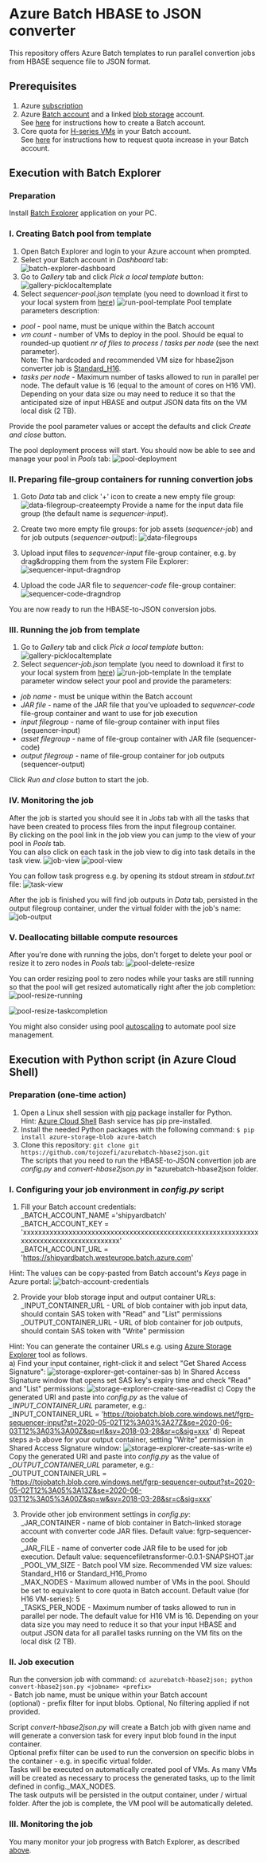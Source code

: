 # Azure Batch HBASE to JSON converter
This repository offers Azure Batch templates to run parallel convertion jobs from HBASE sequence file to JSON format. 

## Prerequisites
1. Azure [subscription](https://azure.microsoft.com/en-us/) 
2. Azure [Batch account](https://azure.microsoft.com/en-us/services/batch/) and a linked [blob storage](https://azure.microsoft.com/en-us/services/storage/blobs/) account.  
 See [here](https://docs.microsoft.com/en-us/azure/batch/batch-account-create-portal) for instructions how to create a Batch account.
3. Core quota for [H-series VMs](https://docs.microsoft.com/en-us/azure/virtual-machines/h-series) in your Batch account.  
 See [here](https://docs.microsoft.com/en-us/azure/batch/batch-quota-limit#increase-a-quota) for instructions how to request quota increase in your Batch account.  

## Execution with Batch Explorer

### Preparation
Install [Batch Explorer](https://azure.github.io/BatchExplorer/) application on your PC.

### I. Creating Batch pool from template
1. Open Batch Explorer and login to your Azure account when prompted.
2. Select your Batch account in *Dashboard* tab:
![batch-explorer-dashboard](screenshots/batch-explorer-dashboard.png)
3. Go to *Gallery* tab and click *Pick a local template* button:
![gallery-picklocaltemplate](screenshots/gallery-picklocaltemplate.png)
4. Select *sequencer-pool.json* template (you need to download it first to your local system from [here](https://github.com/tojozefi/azurebatch-hbase2json/raw/master/sequencer-pool.json))
![run-pool-template](screenshots/run-pool-template.png)
Pool template parameters description:
 - *pool* - pool name, must be unique within the Batch account
 - *vm count* - number of VMs to deploy in the pool. Should be equal to rounded-up quotient *nr of files to process* / *tasks per node* (see the next parameter).  
 Note: The hardcoded and recommended VM size for hbase2json converter job is [Standard_H16](https://docs.microsoft.com/en-us/azure/virtual-machines/h-series).
 - *tasks per node* - Maximum number of tasks allowed to run in parallel per node. The default value is 16 (equal to the amount of cores on H16 VM). Depending on your data size ou may need to reduce it so that the anticipated size of input HBASE and output JSON data fits on the VM local disk (2 TB).
 
Provide the pool parameter values or accept the defaults and click *Create and close* button.

The pool deployment process will start. You should now be able to see and manage your pool in *Pools* tab: 
![pool-deployment](screenshots/pool-deployment.png)

### II. Preparing file-group containers for running convertion jobs
1. Goto *Data* tab and click '+' icon to create a new empty file group:
![data-filegroup-createempty](screenshots/data-filegroup-createempty.png)
Provide a name for the input data file group (the default name is *sequencer-input*).

2. Create two more empty file groups: for job assets (*sequencer-job*) and for job outputs (*sequencer-output*):
![data-filegroups](screenshots/data-filegroups.png)

3. Upload input files to *sequencer-input* file-group container, e.g. by drag&dropping them from the system File Explorer:
![sequencer-input-dragndrop](screenshots/sequencer-input-dragndrop.png)
 
4. Upload the code JAR file to *sequencer-code* file-group container:
![sequencer-code-dragndrop](screenshots/sequencer-code-dragndrop.png)

You are now ready to run the HBASE-to-JSON conversion jobs. 

### III. Running the job from template  
1. Go to *Gallery* tab and click *Pick a local template* button:
![gallery-picklocaltemplate](screenshots/gallery-picklocaltemplate.png)
4. Select *sequencer-job.json* template (you need to download it first to your local system from [here](https://github.com/tojozefi/azurebatch-hbase2json/raw/master/sequencer-job.json))
![run-job-template](screenshots/run-job-template.png)
In the template parameter window select your pool and provide the parameters:
 - *job name* - must be unique within the Batch account
 - *JAR file* - name of the JAR file that you've uploaded to *sequencer-code* file-group container and want to use for job execution
 - *input filegroup* - name of file-group container with input files (sequencer-input)  
 - *asset filegroup* - name of file-group container with JAR file (sequencer-code)
 - *output filegroup* - name of file-group container for job outputs (sequencer-output)

 Click *Run and close* button to start the job.

### IV. Monitoring the job
After the job is started you should see it in *Jobs* tab with all the tasks that have been created to process files from the input filegroup container.  
By clicking on the pool link in the job view you can jump to the view of your pool in *Pools* tab.  
You can also click on each task in the job view to dig into task details in the task view.
![job-view](screenshots/job-view.png)
![pool-view](screenshots/pool-view.png)
 
You can follow task progress e.g. by opening its stdout stream in *stdout.txt* file:
![task-view](screenshots/task-view.png)

After the job is finished you will find job outputs in *Data* tab, persisted in the output filegroup container, under the virtual folder with the job's name:
![job-output](screenshots/job-output.png)

### V. Deallocating billable compute resources
After you're done with running the jobs, don't forget to delete your pool or resize it to zero nodes in *Pools* tab:
![pool-delete-resize](screenshots/pool-delete-resize.png)

You can order resizing pool to zero nodes while your tasks are still running so that the pool will get resized automatically right after the job completion:
![pool-resize-running](screenshots/pool-resize-running.png)

![pool-resize-taskcompletion](screenshots/pool-resize-taskcompletion.png)

You might also consider using pool [autoscaling](https://docs.microsoft.com/en-us/azure/batch/batch-automatic-scaling) to automate pool size management.


## Execution with Python script (in Azure Cloud Shell)

### Preparation (one-time action) 
1. Open a Linux shell session with [pip](https://pypi.org/project/pip/) package installer for Python.  
 Hint: [Azure Cloud Shell](https://shell.azure.com) Bash service has pip pre-installed. 
2. Install the needed Python packages with the following command:  `$ pip install azure-storage-blob azure-batch`
3. Clone this repository: `git clone git https://github.com/tojozefi/azurebatch-hbase2json.git`  
 The scripts that you need to run the HBASE-to-JSON convertion job are *config.py* and *convert-hbase2json.py* in *azurebatch-hbase2json folder. 

### I. Configuring your job environment in *config.py* script
1. Fill your Batch account credentials:  
 _BATCH_ACCOUNT_NAME ='shipyardbatch'  
 _BATCH_ACCOUNT_KEY = 'xxxxxxxxxxxxxxxxxxxxxxxxxxxxxxxxxxxxxxxxxxxxxxxxxxxxxxxxxxxxxxxxxxxxxxxxxxxxxxxxxxxxxxxx'  
 _BATCH_ACCOUNT_URL = 'https://shipyardbatch.westeurope.batch.azure.com'
 
 Hint: The values can be copy-pasted from Batch account's *Keys* page in Azure portal:
 ![batch-account-credentials](screenshots/batch-account-credentials.png)

2. Provide your blob storage input and output container URLs:  
 _INPUT_CONTAINER_URL - URL of blob container with job input data, should contain SAS token with "Read" and "List" permissions
 _OUTPUT_CONTAINER_URL - URL of blob container for job outputs, should contain SAS token with "Write" permission
  
 Hint: You can generate the container URLs e.g. using [Azure Storage Explorer](https://azure.microsoft.com/en-us/features/storage-explorer/) tool as follows.  
 a) Find your input container, right-click it and select "Get Shared Access Signature":
 ![storage-explorer-get-container-sas](screenshots/storage-explorer-get-container-sas.png)
 b) In Shared Access Signature window that opens set SAS key's expiry time and check "Read" and "List" permissions:
 ![storage-explorer-create-sas-readlist](screenshots/storage-explorer-create-sas-readlist.png)
 c) Copy the generated URI and paste into *config.py* as the value of *_INPUT_CONTAINER_URL* parameter, e.g.:  
 _INPUT_CONTAINER_URL = 'https://tojobatch.blob.core.windows.net/fgrp-sequencer-input?st=2020-05-02T12%3A03%3A27Z&se=2020-06-03T12%3A03%3A00Z&sp=rl&sv=2018-03-28&sr=c&sig=xxx' 
 d) Repeat steps a-b above for your output container, setting "Write" permission in Shared Access Signature window:
 ![storage-explorer-create-sas-write](screenshots/storage-explorer-create-sas-write.png)
 e) Copy the generated URI and paste into *config.py* as the value of *_OUTPUT_CONTAINER_URL* parameter, e.g.:  
 _OUTPUT_CONTAINER_URL = 'https://tojobatch.blob.core.windows.net/fgrp-sequencer-output?st=2020-05-02T12%3A05%3A13Z&se=2020-06-03T12%3A05%3A00Z&sp=w&sv=2018-03-28&sr=c&sig=xxx'

3. Provide other job environment settings in *config.py*:  
 _JAR_CONTAINER - name of blob container in Batch-linked storage account with converter code JAR files. Default value: fgrp-sequencer-code  
 _JAR_FILE - name of converter code JAR file to be used for job execution. Default value: sequencefiletransformer-0.0.1-SNAPSHOT.jar  
 _POOL_VM_SIZE - Batch pool VM size. Recommended VM size values: Standard_H16 or Standard_H16_Promo  
 _MAX_NODES - Maximum allowed number of VMs in the pool. Should be set to equivalent to core quota in Batch account. Default value (for H16 VM-series): 5  
 _TASKS_PER_NODE - Maximum number of tasks allowed to run in parallel per node. The default value for H16 VM is 16. Depending on your data size you may need to reduce it so that your input HBASE and output JSON data for all parallel tasks running on the VM fits on the local disk (2 TB).

### II. Job execution
Run the conversion job with command: `cd azurebatch-hbase2json; python convert-hbase2json.py <jobname> <prefix>`  
 <jobname> - Batch job name, must be unique within your Batch account  
 <prefix> (optional) - prefix filter for input blobs. Optional, No filtering applied if not provided.  

Script *convert-hbase2json.py* will create a Batch job with given name and will generate a conversion task for every input blob found in the input container.  
Optional prefix filter can be used to run the conversion on specific blobs in the container - e.g. in specific virtual folder.  
Tasks will be executed on automatically created pool of VMs. As many VMs will be created as necessary to process the generated tasks, up to the limit defined in config._MAX_NODES.  
The task outputs will be persisted in the output container, under <jobname>/<blobname> wirtual folder.
After the job is complete, the VM pool will be automatically deleted.  

### III. Monitoring the job
You many monitor your job progress with Batch Explorer, as described [above](https://github.com/tojozefi/azurebatch-hbase2json#iv-monitoring-the-job). 
